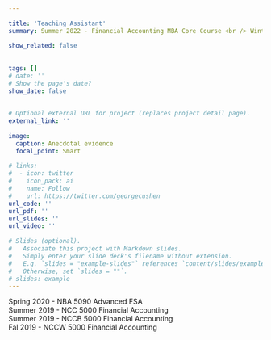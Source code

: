 ```yaml
---
 
title: 'Teaching Assistant'
summary: Summer 2022 - Financial Accounting MBA Core Course <br /> Winter 2022 - Financial Accounting MBA Core Course <br /> Winter 2022 - Financial Accounting MBA Core Course <br /> Summer 2020 - Financial Accounting MBA Core Course 
 
show_related: false
 
 
tags: []
# date: ''
# Show the page's date?
show_date: false
 
 
# Optional external URL for project (replaces project detail page).
external_link: ''
 
image:
  caption: Anecdotal evidence
  focal_point: Smart
 
# links:
#  - icon: twitter
#    icon_pack: ai
#    name: Follow
#    url: https://twitter.com/georgecushen
url_code: ''
url_pdf: ''
url_slides: ''
url_video: ''
 
# Slides (optional).
#   Associate this project with Markdown slides.
#   Simply enter your slide deck's filename without extension.
#   E.g. `slides = "example-slides"` references `content/slides/example-slides.md`.
#   Otherwise, set `slides = ""`.
# slides: example
---
```

 
Spring 2020 - NBA 5090 Advanced FSA <br /> Summer 2019                                      - NCC 5000 Financial Accounting <br /> Summer 2019 - NCCB 5000 Financial Accounting <br /> Fal 2019     - NCCW 5000 Financial Accounting 
